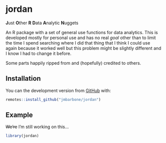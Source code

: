 
<!-- README.md is generated from README.Rmd. Please edit that file -->

# jordan

<!-- badges: start -->

<!-- badges: end -->

**J**ust **O**ther **R** **D**ata **A**nalytic **N**uggets

An R package with a set of general use functions for data analytics.
This is developed mostly for personal use and has no real *goal* other
than to limit the time I spend searching where I did that thing that I
think I could use again because it worked well but this problem might be
slightly different and I know I had to change it before.

Some parts happily ripped from and (hopefully) credited to others.

## Installation

You can the development version from
[GitHub](https://github.com/jmbarbone/jordan) with:

``` r
remotes::install_github("jmbarbone/jordan")
```

## Example

~~We’re~~ I’m still working on this…

``` r
library(jordan)
```
